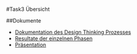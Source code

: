 #Task3 Übersicht

##Dokumente
* [Dokumentation des Design Thinking Prozesses](Dokumentation.md)
* [Resultate der einzelnen Phasen](Dokumentation.md#resultate)
* [Präsentation](Design_Thinking_final.pptx)

